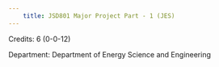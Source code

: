 ```yaml
---
    title: JSD801 Major Project Part - 1 (JES)
---
```

Credits: 6 (0-0-12)

Department: Department of Energy Science and Engineering

